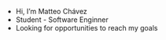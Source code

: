 - Hi, I’m Matteo Chávez
- Student - Software Enginner
- Looking for opportunities to reach my goals

